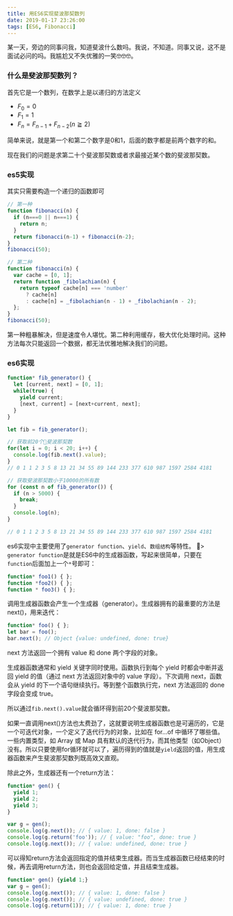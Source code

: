 ```yaml
---
title: 用ES6实现斐波那契数列
date: 2019-01-17 23:26:00
tags: [ES6, Fibonacci]
---
```

某一天，旁边的同事问我，知道斐波什么数吗。我说，不知道。同事又说，这不是面试必问的吗。我尴尬又不失优雅的一笑🤓🤓🤓。

### 什么是斐波那契数列？

首先它是一个数列，在数学上是以递归的方法定义
- $F_{0}=0$
- $F_{1}=1$
- $F_{n}=F_{n-1}+F_{n-2}  (n≧2)$

简单来说，就是第一个和第二个数字是0和1，后面的数字都是前两个数字的和。

现在我们的问题是求第二十个斐波那契数或者求最接近某个数的斐波那契数。

### es5实现

其实只需要构造一个递归的函数即可

```js
// 第一种
function fibonacci(n) {
  if (n===0 || n===1) {
    return n;
  }
  return fibonacci(n-1) + fibonacci(n-2);
}
fibonacci(50);

// 第二种
function fibonacci(n) {
  var cache = [0, 1];
  return function _fibolachian(n) {
    return typeof cache[n] === 'number'
      ? cache[n]
      : cache[n] = _fibolachian(n - 1) + _fibolachian(n - 2);
  };
}
fibonacci(50);
```
第一种粗暴解决，但是速度令人堪忧。第二种利用缓存，极大优化处理时间。这种方法每次只能返回一个数据，都无法优雅地解决我们的问题。

### es6实现

```js
function* fib_generator() {
  let [current, next] = [0, 1];
  while(true) {
    yield current;
    [next, current] = [next+current, next];
  }
}

let fib = fib_generator();

// 获取前20个斐波那契数
for(let i = 0; i < 20; i++) {
  console.log(fib.next().value);
}
// 0 1 1 2 3 5 8 13 21 34 55 89 144 233 377 610 987 1597 2584 4181

// 获取斐波那契数小于10000的所有数
for (const n of fib_generator()) {
  if (n > 5000) {
    break;
  }
  console.log(n);
}

// 0 1 1 2 3 5 8 13 21 34 55 89 144 233 377 610 987 1597 2584 4181
```
es6实现中主要使用了`generator function`、`yield`、`数组结构`等特性。
> `generator function`是就是ES6中的生成器函数，写起来很简单，只要在`function`后面加上一个`*`号即可：

```js
function* foo1() { };
function *foo2() { };
function * foo3() { };
```
调用生成器函数会产生一个生成器（generator）。生成器拥有的最重要的方法是 next()，用来迭代：
```js
function* foo() { };
let bar = foo();
bar.next(); // Object {value: undefined, done: true}
```
next 方法返回一个拥有 value 和 done 两个字段的对象。

生成器函数通常和 yield 关键字同时使用。函数执行到每个 yield 时都会中断并返回 yield 的值（通过 next 方法返回对象中的 value 字段）。下次调用 next，函数会从 yield 的下一个语句继续执行。等到整个函数执行完，next 方法返回的 done 字段会变成 true。

所以通过`fib.next().value`就会循环得到前20个斐波那契数。

如果一直调用next()方法也太费劲了，这就要说明生成器函数也是可遍历的，它是一个可迭代对象，一个定义了迭代行为的对象，比如在 for...of 中循环了哪些值。一些内置类型，如 Array 或 Map 具有默认的迭代行为，而其他类型（如Object）没有。所以只要使用for循环就可以了，遍历得到的值就是`yield`返回的值，用生成器函数来产生斐波那契数列既高效又直观。

除此之外，生成器还有一个return方法：

```js
function* gen() { 
  yield 1;
  yield 2;
  yield 3;
}

var g = gen();
console.log(g.next()); // { value: 1, done: false }
console.log(g.return('foo')); // { value: "foo", done: true }
console.log(g.next()); // { value: undefined, done: true }
```

可以得知return方法会返回指定的值并结束生成器。而当生成器函数已经结束的时候，再去调用return方法，则也会返回给定值，并且结束生成器。

```js
function* gen() {yield 1;}
var g = gen();
console.log(g.next()); // { value: 1, done: false }
console.log(g.next()); // { value: undefined, done: true }
console.log(g.return(1)); // { value: 1, done: true }
```
